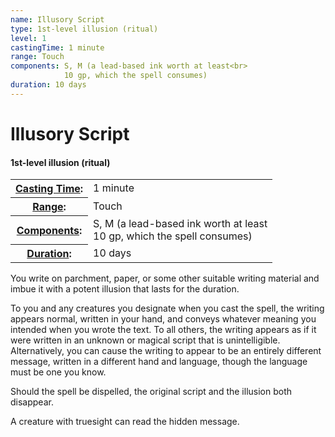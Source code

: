 ```yaml
---
name: Illusory Script
type: 1st-level illusion (ritual)
level: 1
castingTime: 1 minute
range: Touch
components: S, M (a lead-based ink worth at least<br>
			10 gp, which the spell consumes)
duration: 10 days
---
```


Illusory Script
===============

#### 1st-level illusion (ritual)

<table cellspacing="0" class="statBlock"><tbody><tr><th><a href="/srd/spellcasting/castingASpell.htm#castingtime">Casting Time</a>:</th><td>1 minute</td></tr><tr><th><a href="/srd/spellcasting/castingASpell.htm#range">Range</a>:</th><td>Touch</td></tr><tr><th><a href="/srd/spellcasting/castingASpell.htm#components">Components</a>:</th><td>S, M (a lead-based ink worth at least<br>10 gp, which the spell consumes)</td></tr><tr><th><a href="/srd/spellcasting/castingASpell.htm#duration">Duration</a>:</th><td>10 days</td></tr></tbody></table>

You write on parchment, paper, or some other suitable writing material and imbue it with a potent illusion that lasts for the duration.

To you and any creatures you designate when you cast the spell, the writing appears normal, written in your hand, and conveys whatever meaning you intended when you wrote the text. To all others, the writing appears as if it were written in an unknown or magical script that is unintelligible. Alternatively, you can cause the writing to appear to be an entirely different message, written in a different hand and language, though the language must be one you know.

Should the spell be dispelled, the original script and the illusion both disappear.

A creature with truesight can read the hidden message.